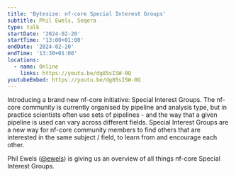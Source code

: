 ```yaml
---
title: 'Bytesize: nf-core Special Interest Groups'
subtitle: Phil Ewels, Seqera
type: talk
startDate: '2024-02-20'
startTime: '13:00+01:00'
endDate: '2024-02-20'
endTime: '13:30+01:00'
locations:
  - name: Online
    links: https://youtu.be/dg85sISW-0Q
youtubeEmbed: https://youtu.be/dg85sISW-0Q
---
```


Introducing a brand new nf-core initiative: Special Interest Groups.
The nf-core community is currently organised by pipeline and analysis type, but in practice scientists often use sets of pipelines - and the way that a given pipeline is used can vary across different fields.
Special Interest Groups are a new way for nf-core community members to find others that are interested in the same subject / field, to learn from and encourage each other.

Phil Ewels ([@ewels](https://github.com/ewels)) is giving us an overview of all things nf-core Special Interest Groups.
